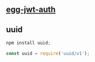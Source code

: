 ## [egg-jwt-auth](https://www.npmjs.com/package/egg-jwt-auth)

## uuid

```js
npm install uuid;

const uuid = require('uuid/v1');
```